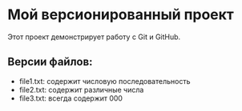 # Мой версионированный проект

Этот проект демонстрирует работу с Git и GitHub.

## Версии файлов:
- file1.txt: содержит числовую последовательность
- file2.txt: содержит различные числа
- file3.txt: всегда содержит 000
